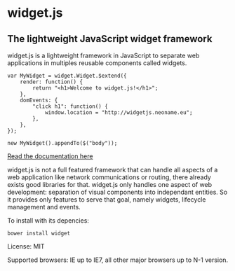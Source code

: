 
widget.js
=========

The lightweight JavaScript widget framework
-------------------------------------------

widget.js is a lightweight framework in JavaScript to separate web applications in multiples reusable components called
widgets.

    var MyWidget = widget.Widget.$extend({
        render: function() {
            return "<h1>Welcome to widget.js!</h1>";
        },
        domEvents: {
            "click h1": function() {
                window.location = "http://widgetjs.neoname.eu";
            },
        },
    });

    new MyWidget().appendTo($("body"));

[Read the documentation here](http://widgetjs.readthedocs.org/)

widget.js is not a full featured framework that can handle all aspects of a web application like network communications
or routing, there already exists good libraries for that. widget.js only handles one aspect of web development:
separation of visual components into independant entities. So it provides only features to serve that goal, namely
widgets, lifecycle management and events.

To install with its depencies:

    bower install widget

License: MIT

Supported browsers: IE up to IE7, all other major browsers up to N-1 version.

